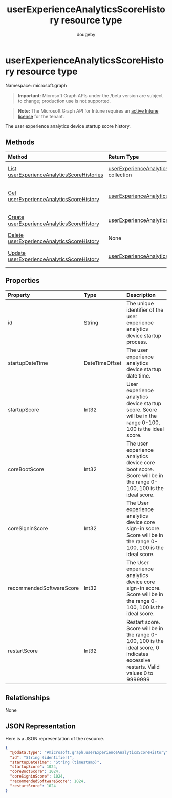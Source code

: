 ﻿---
title: "userExperienceAnalyticsScoreHistory resource type"
description: "The user experience analytics device startup score history."
author: "dougeby"
localization_priority: Normal
ms.prod: "intune"
doc_type: resourcePageType
---

# userExperienceAnalyticsScoreHistory resource type

Namespace: microsoft.graph

> **Important:** Microsoft Graph APIs under the /beta version are subject to change; production use is not supported.

> **Note:** The Microsoft Graph API for Intune requires an [active Intune license](https://go.microsoft.com/fwlink/?linkid=839381) for the tenant.

The user experience analytics device startup score history.

## Methods

| Method                                                                                                            | Return Type                                                                                                          | Description                                                                                                                                                 |
| :---------------------------------------------------------------------------------------------------------------- | :------------------------------------------------------------------------------------------------------------------- | :---------------------------------------------------------------------------------------------------------------------------------------------------------- |
| [List userExperienceAnalyticsScoreHistories](../api/intune-devices-userexperienceanalyticsscorehistory-list.md)   | [userExperienceAnalyticsScoreHistory](../resources/intune-devices-userexperienceanalyticsscorehistory.md) collection | List properties and relationships of the [userExperienceAnalyticsScoreHistory](../resources/intune-devices-userexperienceanalyticsscorehistory.md) objects. |
| [Get userExperienceAnalyticsScoreHistory](../api/intune-devices-userexperienceanalyticsscorehistory-get.md)       | [userExperienceAnalyticsScoreHistory](../resources/intune-devices-userexperienceanalyticsscorehistory.md)            | Read properties and relationships of the [userExperienceAnalyticsScoreHistory](../resources/intune-devices-userexperienceanalyticsscorehistory.md) object.  |
| [Create userExperienceAnalyticsScoreHistory](../api/intune-devices-userexperienceanalyticsscorehistory-create.md) | [userExperienceAnalyticsScoreHistory](../resources/intune-devices-userexperienceanalyticsscorehistory.md)            | Create a new [userExperienceAnalyticsScoreHistory](../resources/intune-devices-userexperienceanalyticsscorehistory.md) object.                              |
| [Delete userExperienceAnalyticsScoreHistory](../api/intune-devices-userexperienceanalyticsscorehistory-delete.md) | None                                                                                                                 | Deletes a [userExperienceAnalyticsScoreHistory](../resources/intune-devices-userexperienceanalyticsscorehistory.md).                                        |
| [Update userExperienceAnalyticsScoreHistory](../api/intune-devices-userexperienceanalyticsscorehistory-update.md) | [userExperienceAnalyticsScoreHistory](../resources/intune-devices-userexperienceanalyticsscorehistory.md)            | Update the properties of a [userExperienceAnalyticsScoreHistory](../resources/intune-devices-userexperienceanalyticsscorehistory.md) object.                |

## Properties

| Property                 | Type           | Description                                                                                                                        |
| :----------------------- | :------------- | :--------------------------------------------------------------------------------------------------------------------------------- |
| id                       | String         | The unique identifier of the user experience analytics device startup process.                                                     |
| startupDateTime          | DateTimeOffset | The user experience analytics device startup date time.                                                                            |
| startupScore             | Int32          | User experience analytics device startup score. Score will be in the range 0-100, 100 is the ideal score.                          |
| coreBootScore            | Int32          | The user experience analytics device core boot score. Score will be in the range 0-100, 100 is the ideal score.                    |
| coreSigninScore          | Int32          | The User experience analytics device core sign-in score. Score will be in the range 0-100, 100 is the ideal score.                 |
| recommendedSoftwareScore | Int32          | The User experience analytics device core sign-in score. Score will be in the range 0-100, 100 is the ideal score.                 |
| restartScore             | Int32          | Restart score. Score will be in the range 0-100, 100 is the ideal score, 0 indicates excessive restarts. Valid values 0 to 9999999 |

## Relationships

None

## JSON Representation

Here is a JSON representation of the resource.

<!-- {
  "blockType": "resource",
  "keyProperty": "id",
  "@odata.type": "microsoft.graph.userExperienceAnalyticsScoreHistory"
}
-->

```json
{
  "@odata.type": "#microsoft.graph.userExperienceAnalyticsScoreHistory",
  "id": "String (identifier)",
  "startupDateTime": "String (timestamp)",
  "startupScore": 1024,
  "coreBootScore": 1024,
  "coreSigninScore": 1024,
  "recommendedSoftwareScore": 1024,
  "restartScore": 1024
}
```
